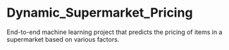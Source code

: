 # Dynamic_Supermarket_Pricing
End-to-end machine learning project that predicts the pricing of items in a supermarket based on various factors.
